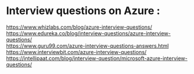 # Interview questions on Azure :
https://www.whizlabs.com/blog/azure-interview-questions/ <br/>
https://www.edureka.co/blog/interview-questions/azure-interview-questions/ <br/>
https://www.guru99.com/azure-interview-questions-answers.html <br/>
https://www.interviewbit.com/azure-interview-questions/ <br/>
https://intellipaat.com/blog/interview-question/microsoft-azure-interview-questions/ <br/>
